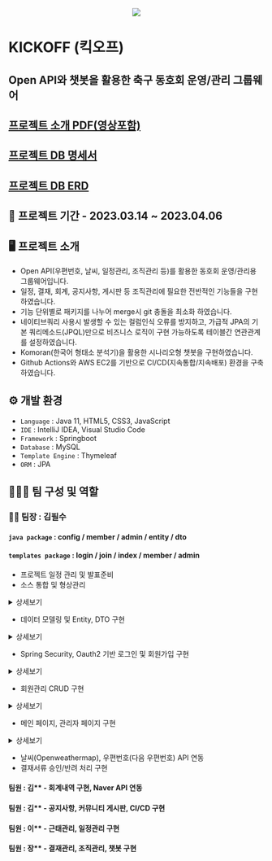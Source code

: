 <p align="center">
  <img src="https://user-images.githubusercontent.com/116870617/231791531-9e7ee801-a462-4b7a-977d-1e56b195e28b.png">
</p>

# KICKOFF (킥오프)
## Open API와 챗봇을 활용한 축구 동호회 운영/관리 그룹웨어 
## [프로젝트 소개 PDF(영상포함)](https://drive.google.com/file/d/18gtjqQk1KOKh-EcekBsUl4dJVbOpZ3JZ/view?usp=share_link)
## [프로젝트 DB 명세서](https://drive.google.com/file/d/187f50y_fUM-Pkhs0hEeW8VLSJVCvn7U-/view?usp=share_link)
## [프로젝트 DB ERD](https://drive.google.com/file/d/1JvddvhrdoV1i78wkrrgPDKJa1tq9k7LW/view?usp=share_link)

## 📅 프로젝트 기간 - 2023.03.14 ~ 2023.04.06

## 🖥️ 프로젝트 소개
- Open API(우편번호, 날씨, 일정관리, 조직관리 등)를 활용한 동호회 운영/관리용 그룹웨어입니다.
- 일정, 결재, 회계, 공지사항, 게시판 등 조직관리에 필요한 전반적인 기능들을 구현하였습니다.
- 기능 단위별로 패키지를 나누어 merge시 git 충돌을 최소화 하였습니다. 
- 네이티브쿼리 사용시 발생할 수 있는 컬럼인식 오류를 방지하고, 가급적 JPA의 기본 쿼리메소드(JPQL)만으로 비즈니스 로직이 구현 가능하도록 테이블간 연관관계를 설정하였습니다.
- Komoran(한국어 형태소 분석기)을 활용한 시나리오형 챗봇을 구현하였습니다.
- Github Actions와 AWS EC2를 기반으로 CI/CD(지속통합/지속배포) 환경을 구축하였습니다.

## ⚙️ 개발 환경
- `Language` : Java 11, HTML5, CSS3, JavaScript
- `IDE` : IntelliJ IDEA, Visual Studio Code
- `Framework` : Springboot
- `Database` : MySQL
- `Template Engine` : Thymeleaf 
- `ORM` : JPA <br>

## 🧑‍🤝‍🧑 팀 구성 및 역할
### 👨‍💻 팀장 : 김필수 <br>
#### `java package` : config / member / admin / entity / dto <br>
#### `templates package` : login / join / index / member / admin <br>
- 프로젝트 일정 관리 및 발표준비
- 소스 통합 및 형상관리

<details>
<summary>상세보기</summary>
<br>
  <p align="center"><img src="https://user-images.githubusercontent.com/116870617/231946224-024f51b0-332d-4b84-873d-ae8d5f70f93b.png"></p> 
<br>
  <p align="center">프로젝트 형상관리를 위한 기본 저장소를 생성합니다.</p>
<br>
  <p align="center"><img src="https://user-images.githubusercontent.com/116870617/231946228-d8212fef-59a7-431a-94f3-99f76ccc340b.png"></p>
<br>
  <p align="center">팀원들을 collaborators 및 contributers로 지정하여 저장소에 대한 pull Request뿐만 아니라 직접적인 push, pull의 권한을 부여하였습니다.</p>
<br>
  <p align="center"><img src="https://user-images.githubusercontent.com/116870617/231946229-022ab668-468c-4acb-9b14-26cd3b3444e8.png"></p>
<br>
  <p align="center">프로젝트 저장소를 fork하여 팀원 각자가 복사한 저장소를 통해 담당 파트별 소스코드를 업데이트할 수 있도록 합니다.</p>
<br>
  <p align="center"><img src="https://user-images.githubusercontent.com/116870617/231946230-60aa3a72-5905-4790-880a-a3ec82558599.png"></p>
<br>
  <p align="center">특정 파트의 코드가 업데이트 되는대로 fork 저장소에서 프로젝트 저장소에 pull Request를 보냅니다.</p>
<br>
  <p align="center"><img src="https://user-images.githubusercontent.com/116870617/231946232-acf9471d-85b8-4f90-a9b8-83d54c3af94a.png"></p>
<br>
  <p align="center">pull request의 커밋 내역을 확인하여 confirm을 통해 해당 수정사항을 프로젝트 저장소의 소스와 merge한 뒤,</p>
  <p align="center">각자의 fork 저장소에서 최신화합니다.</p>
<br>
</details>

- 데이터 모델링 및 Entity, DTO 구현
<details>
<summary>상세보기</summary>
<br>
  <p align="center"><img src="https://user-images.githubusercontent.com/116870617/232982939-2c9ecd10-3f30-42bd-8025-9b5aff8c7c33.png"></p> 
<br>
  <p align="center">기획단계에서 프로젝트에 구현할 기능목록을 정리 후, 그에 맞춰 테이블 명세서를 작성하였습니다.</p>
<br>
  <p align="center"><img src="https://user-images.githubusercontent.com/116870617/232982944-dad9e4eb-f5af-4b86-b8ef-9e8670ab3341.png"></p> 
<br>
  <p align="center">회원(Member) 테이블을 중심으로 전반적인 연관관계를 설정하였습니다. </p>
  <p align="center">프로필사진, 게시판 첨부파일, 결재서류 등을 저장하기 위한 각각의 파일 테이블들 생성하였습니다.</p>
  <p align="center">일정관리 테이블은 fullcalender API를 통해 입력받은 일정을 고려하여 필드를 설정하였습니다.</p>
  <p align="center">결재관리 테이블에선 기안자와 결재자의 정보를 모두 받기 위해 not null과 일대다 연관관계를 설정하였습니다.</p>
<br>
</details>


- Spring Security, Oauth2 기반 로그인 및 회원가입 구현

<details>
<summary>상세보기</summary>
<br>
  <p align="center"><img src="https://user-images.githubusercontent.com/116870617/231950119-3478b0a0-5bc1-4da0-9d0a-81f874d26a91.png"></p> 
<br>
  <p align="center">페이지의 인증 및 인가를 처리하는 SecurityFilterChain객체를 통해 페이지별 접근권한과 기본적인 로그인 설정을 구현합니다.</p>
  
  ```java
// --------- WebSecurityConfig ----------
  
@Configuration
@EnableWebSecurity
@RequiredArgsConstructor
public class WebSecurityConfig {

    @Autowired
    private LoginService loginService;

//    private final AuthenticationFailureHandler failureHandler;

    @Bean
    public SecurityFilterChain securityFilterChain(HttpSecurity http) throws Exception{

        http.csrf().disable();

        // 권한 => GUEST(회원가입 후 관리자 승인 필요), MEMBER(일반회원), ADMIN(관리자), BLACK(정지회원)
        http.authorizeHttpRequests()
                .antMatchers("/login","/join","/naver").permitAll()  // 모든 유저 접근 가능
                .antMatchers("/css/**", "/js/**", "/img/**").permitAll()
  
  // 로그인
  
        http.formLogin()
                .loginPage("/login")
                .usernameParameter("mEmail") // 로그인시 해당하는 아이디 name->userEmail
                .passwordParameter("mPw")
                .loginProcessingUrl("/loginOk") // POST 로 보내는 액션
              .failureUrl("/login")
                .defaultSuccessUrl("/index", true)   // 성공시 URL
                .and()
                .oauth2Login()
                .loginPage("/login");

  // 로그아웃
  
        http.logout()
                .logoutRequestMatcher(new AntPathRequestMatcher("/logout"))
                .logoutSuccessUrl("/login");

        http.userDetailsService(loginService);

        return http.build();
    }
  
// --------- SecurityUser ----------
  
@Getter
@Setter
@ToString
public class SecurityUser extends User {

    // 로그인 정보 사용자
    private MemberEntity memberEntity;

    public SecurityUser(MemberEntity memberEntity) {
        super(memberEntity.getMEmail(), memberEntity.getMPw(),
                AuthorityUtils.createAuthorityList(memberEntity.getMRole().toString()));

        this.memberEntity = memberEntity;
    }
}
  
// --------- LoginService ----------
  
@Service
@RequiredArgsConstructor
public class LoginService implements UserDetailsService {

    private final MemberRepository memberRepository;

    @Override
    public UserDetails loadUserByUsername(String mEmail) throws UsernameNotFoundException {
        // DB에 해당 회원정보가 있는지 확인
        Optional<MemberEntity> memberEntity = memberRepository.findBymEmail(mEmail);

        if(memberEntity.isEmpty()){
            throw new UsernameNotFoundException("사용자가 없습니다.");
        }


        MemberEntity memberEntity1 = memberEntity.get();

        System.out.println(memberEntity1.getMEmail() + "<<<<<<<< email");
        System.out.println(memberEntity1.getMPw() + "<<<<<<<< pw");
        System.out.println(memberEntity1.getMName() + "<<<<<<<< name");
        System.out.println(memberEntity1.getMTel() + "<<<<<< tel");

        return User.builder()
                .username(memberEntity1.getMEmail())
                .password(memberEntity1.getMPw())
                .roles(memberEntity1.getMRole().toString())
                .build();
    }
}
  
  ```
  
<br>
  <p align="center"><img src="https://user-images.githubusercontent.com/116870617/231950129-6ae46cd3-0cda-4216-976f-f781a26e3927.png"></p>
<br>
  <p align="center">.yml에 oauth2를 통한 소셜로그인(google, naver, kakao)을 위한 api설정을 합니다.</p>
<br>
  <p align="center"><img src="https://user-images.githubusercontent.com/116870617/231950130-35133640-cadb-4690-b3d2-414dfb213336.png"></p>
<br>
  <p align="center">회원가입시 우편번호 API를 활용하여 사용자의 주소를 입력받으며, multipartfile 객체를 통해 프로필 사진을 등록할 수 있습니다.</p>
<br>
  <p align="center"><img src="https://user-images.githubusercontent.com/116870617/231950133-d8cd18df-eacb-4b01-aca4-ab8e8e7648a2.png"></p>
<br>
  <p align="center">@Valid와 BindingResult 객체를 통해 필수입력정보에 대한 유효성 검사를 진행합니다.</p>
  
  ```java
// ---------- MemberDto ------------
@Getter
@Setter
@AllArgsConstructor
@NoArgsConstructor
@Builder
@ToString
public class MemberDto {

    private Long mId;

    @NotBlank(message = "이메일은 필수 입력 사항입니다.")
    @Pattern(regexp = "^[A-Za-z0-9._%+-]+@[A-Za-z0-9.-]+.[A-Za-z]{2,6}$", message = "이메일 형식이 맞지 않습니다." )
    private String mEmail;

    @NotBlank(message = "비밀번호는 필수 입력 사항입니다.")
    private String mPw;

    private String mZipcode;
    private String mAddr1;
    private String mAddr2;

    @NotBlank(message = "닉네임은 필수 입력 사항입니다.")
    @Pattern(regexp = "[A-Za-z0-9가-힣]{2,}", message = "닉네임 형식이 올바르지 않습니다.")
    private String mName;

    @NotBlank(message = "전화번호는 필수 입력 사항입니다")
    @Pattern(regexp = "[0-9]{2,3}-[0-9]{3,4}-[0-9]{4}", message = "전화번호 형식이 맞지 않습니다.")
    private String mTel;

    private String mIntro;
    private LocalDateTime mCreate;
    private Role mRole;
    private String mDept;
    private String mPosition;
    private int mAttach;
    private MultipartFile profileImg;

    private String originName;
    private String saveName;

// --------- MainController -----------

  //    회원가입
    @PostMapping("/joinOk")
    public String joinOk(@Valid MemberDto memberDto, BindingResult bindingResult) throws IOException {

        if(bindingResult.hasErrors()){
            return "join";
        }

        int rs = memberService.memberJoin(memberDto);

        if (rs!=1) {
            System.out.println("join fail !");
            return "redirect:/join";
        } else {
            System.out.println("join success !");
            return "redirect:/login";
        }

    }
    
// ---------- MemberService ------------

//    회원가입
    @Transactional
    public int memberJoin(MemberDto memberDto) throws IOException {

        if(memberDto.getProfileImg().isEmpty()){
//            파일이 없을때
            Long id = memberRepository.save(MemberEntity.toMemberEntity(memberDto,passwordEncoder)).getMId();

            if (memberRepository.findById(id).isEmpty()){
                return 0;
            } else {
                return 1;
            }

        } else {
//            파일이 있을때
            
//            1. 실제 파일 저장

            MultipartFile multipartFile = memberDto.getProfileImg();
            String originName = multipartFile.getOriginalFilename();  // 원본파일명
            UUID uuid = UUID.randomUUID();  // 랜덤파일명 생성

            String saveName = uuid+"_"+originName;  // 저장파일명
            String filePath = "C:/saveFiles/"+saveName;  // 파일저장경로

            multipartFile.transferTo(new File(filePath));  // 해당 경로에 저장
            
//            2. DB에 파일 정보 저장 (회원정보 저장 후, 그 id를 받아서 file entity에도 저장)

            Long id = memberRepository.save(MemberEntity.toMemberEntity(memberDto,passwordEncoder)).getMId();
            MemberEntity memberEntity = memberRepository.findById(id).get();

            Long profileId = profileRepository.save(ProfileEntity.toProfileEntity(memberEntity,originName,saveName)).getProfileId();

            if(profileRepository.findById(profileId).isEmpty()){
                return 0;
            } else {
                return 1;
            }

        }

    }
  ```
  
<br>
</details>

- 회원관리 CRUD 구현

<details>
<summary>상세보기</summary>
<br>
  <p align="center"><img src="https://user-images.githubusercontent.com/116870617/231952108-cdb090f3-0bae-4257-ba17-95e018937c93.png"></p> 
<br>
  <p align="center">회원상세 메뉴에선 Principal 객체를 통해 현재 로그인한 회원정보를 불러옵니다.</p>
  
  ```java
// ----------- MemberController ------------

@Controller
@RequiredArgsConstructor
@RequestMapping("/member")
public class MemberController {

    private final MemberService memberService;
    private final MemberRepository memberRepository;
    private final BoardService boardService;

//    회원정보 상세 (로그인 회원)
    @GetMapping("/detail")
    public String memberDetail(Model model, Principal principal){

        String mEmail = principal.getName();
        System.out.println(mEmail+"<<<< member Email");

        MemberDto memberDto = memberService.getMemberDetail(mEmail);

        model.addAttribute("memberDto",memberDto);

        return "member/memberDetail";
    }
    
// ------------ MemberService --------------

    public MemberDto getMemberDetail(String mEmail) {

        MemberEntity memberEntity = memberRepository.findBymEmail(mEmail).get();

        if(memberEntity==null){
            System.out.println("======== memberDetail fail ========");
            return null;
        }

        return MemberDto.toMemberDto(memberEntity);
    }
    
  ```
  
<br>
  <p align="center"><img src="https://user-images.githubusercontent.com/116870617/231952118-a699b845-1817-46b1-80d9-b0b501df3455.png"></p>
<br>
  <p align="center">회원수정시 기존의 회원ID값을 넘겨줌으로써, save 메소드가 수정으로 처리될 수 있도록 하였습니다.</p>
  <p align="center">프로필 사진을 수정하지 않을 경우 현재 저장파일명을 계속 사용하여 기존 이미지를 그대로 사용하도록 하였습니다.</p>
  
```java
// ----------- MemberController -------------

//    회원수정 실행
    @PostMapping("/updateOk")
    public String memberUpdateDo(@Valid MemberDto memberDto, BindingResult bindingResult,
                                 Principal principal, Model model) throws IOException {

        if(bindingResult.hasErrors()){
//            유효성 검사 에러 발생시
            String mEmail = principal.getName();

            MemberDto memberDto2 = memberService.getMemberDetail(mEmail);
            model.addAttribute("memberDto",memberDto);

            return "member/memberUpdate";
        }

        int rs = memberService.memberUpdate(memberDto);

        if(rs!=1){
            System.out.println("member update fail !");
            return null;
        }
        return "redirect:/member/detail";
    }
    
// ------------ MemberService ---------------

 @Transactional
    public int memberUpdate(MemberDto memberDto) throws IOException {

        if(memberDto.getProfileImg().isEmpty()) {
//            수정할 파일이 없을 때 => 기존 이미지 사용

            memberRepository.save(MemberEntity.toMemberEntity2(memberDto,passwordEncoder));

        } else {
//            수정할 파일이 있을 때 => 기존 파일 삭제 후, 수정할 파일 저장
//            1. 기존 파일 삭제
           ProfileEntity profileEntity =
                   profileRepository.findAllByMId(memberDto.getMId());
           
           if(profileEntity!=null){
//              기존에 등록된 이미지가 존재할 경우 삭제
               profileRepository.delete(profileEntity);
           }

//               기존 파일 삭제 성공하면 다시 파일 추가
            MultipartFile multipartFile = memberDto.getProfileImg();
            String originName = multipartFile.getOriginalFilename();  // 원본파일명
            UUID uuid = UUID.randomUUID();  // 랜덤파일명 생성

            String saveName = uuid+"_"+originName;  // 저장파일명
            String filePath = "C:/saveFiles/"+saveName;  // 파일저장경로

            multipartFile.transferTo(new File(filePath));  // 해당 경로에 저장

//            2. DB에 파일 정보 저장 (회원정보 저장 후, 그 id를 받아서 file entity에도 저장)

            Long id = memberRepository.save(MemberEntity.toMemberEntity2(memberDto,passwordEncoder)).getMId();
            MemberEntity memberEntity = memberRepository.findById(id).get();

            Long profileId = profileRepository.save(ProfileEntity.toProfileEntity(memberEntity,originName,saveName)).getProfileId();

            if(profileRepository.findById(profileId).isEmpty()){
                return 0;
            }
        }
            return 1;
    }

```

<br>
  <p align="center"><img src="https://user-images.githubusercontent.com/116870617/231952120-482b082c-1671-462a-934a-dcd426e0f768.png"></p>
<br>
  <p align="center">작성글 관리 메뉴에서 전체 게시글 중, 현재 로그인한 회원의 ID값을 갖는 게시글만 findAllby 메소드를 사용하여 가져옵니다.</p>
  
  ```java
// ----------- MemberController --------------

  //    작성글 관리 => 해당 회원이 쓴 글 목록
    @GetMapping("/myBoardList")
    public String myBoardList(@PageableDefault(page = 0, size = 10, sort = "board_id",
                            direction = Sort.Direction.DESC) Pageable pageable,
                            Model model, Principal principal) {

            String mEmail = principal.getName();
            Long mId = memberRepository.findBymEmail(mEmail).get().getMId();

            Page<BoardDto> boardList = null;

            boardList = boardService.myBoardListDo(mId, pageable);

            int totalPage = boardList.getTotalPages();  // 총 페이지 수
            int blockNum = 3;                            // 화면에 표시할 페이지 수
            int nowPage = boardList.getNumber();        // 현재페이지
            int startPage = (int) ((Math.floor(nowPage / blockNum) * blockNum) + 1 <= totalPage ? (Math.floor(nowPage / blockNum) * blockNum) + 1 : totalPage);
            // 블록의 첫페지이지
            // 블록이 3일 경우     123 -> 1, 456  -> 4 , 789 -> 7

            int endPage = (startPage + blockNum - 1 < totalPage ? startPage + blockNum - 1 : totalPage);

            model.addAttribute("boardList", boardList);
            model.addAttribute("nowPage", nowPage);
            model.addAttribute("startPage", startPage);
            model.addAttribute("endPage", endPage);

            return "member/myBoardList";
    }
    
// ------------- MemberService --------------

@Transactional
    public void boardDeleteDo(Long productId) {
        boardReposistory.deleteById(productId);
    }

    public Page<BoardDto> myBoardListDo(Long mId, Pageable pageable) {

        Page<BoardEntity> boardEntityPage = boardReposistory.findAllBymId(mId,pageable);
        Page<BoardDto> boardDtoPage = boardEntityPage.map(boardEntity -> BoardDto.toBoardDto(boardEntity));

        return boardDtoPage;
    }
    
// -------------- MemberRepository --------------

    @Query(value = "select * from board " +
            "where m_id=:mId",nativeQuery = true)
    Page<BoardEntity> findAllBymId(@Param("mId") Long mId, Pageable pageable);
    
  ```
  
<br>
</details>

- 메인 페이지, 관리자 페이지 구현
  
<details>
<summary>상세보기</summary>
<br>
  <p align="center"><img src="https://user-images.githubusercontent.com/116870617/231962498-90ed947f-56cb-4bc4-8400-d982f1f4a5e8.png"></p> 
<br>
  <p align="center">Open API를 활용하여 날씨(Openweather)와 일정관리(fullcalender) 기능을 추가하였으며,</p>
  <p align="center">공지사항 및 커뮤니티 게시판의 최신 글목록도 조회하도록 하였습니다.</p>
  
  
  ```javascript
  
// ------------ weather.js --------------
  
  // 현재시간 출력
    $(document).ready(function () {
    
      function convertTime() {
          let now = new Date();
    
          let year = now.getFullYear();
          let month = now.getMonth() + 1;
          let date = now.getDate();
          let hours = now.getHours();
          let minutes = now.getMinutes() <= 9 ? '0' + now.getMinutes() : now.getMinutes();
          // hour(시)가 12 이상이면 오후(pm), 12 미만이면 오전(am)으로 설정
          let ampm = hours >= 12 ? 'pm' : 'am';
          // heour(시)를 12시간 단위로 변경 => 13시부터 12로 나눈 나머지(1~12)로, 그 미만은 그대로
          let hours2 = hours > 12 ? hours % 12 : hours;

          let weekday = new Array(7);
          weekday[0] = "일";
          weekday[1] = "월";
          weekday[2] = "화";
          weekday[3] = "수";
          weekday[4] = "목";
          weekday[5] = "금";
          weekday[6] = "토";
    
          let n = weekday[now.getDay()];
    
          return year +'.'+ month + '.' + date + '(' + n + ') ' + hours2 + ':' + minutes + ampm;
      }
    
      let currentTime = convertTime();
      $('.nowtime').append(currentTime);
    });
    
    // API 요청
    $.getJSON('https://api.openweathermap.org/data/2.5/weather?q=Seoul,kr&appid=5a87979705c7dd0e87fc7cfda0976f92&lang=kr&units=metric',
    function (WeatherResult) {
    
      // 파라미터
      // q : 도시명
      // appid : apikey (발급필요)
      // lang : 언어 (kr : 한국어)
      // units : 온도표시 방식 (metric : 섭씨)
    
      // 날씨정보 출력
      Math.round
      $('.SeoulWeatherDesc').append(WeatherResult.weather[0].description);
      $('.SeoulNowtemp').append(Math.round(WeatherResult.main.temp,1)+'°C');
      $('.SeoulLowtemp').append(Math.round(WeatherResult.main.temp_min,1)+'°C');
      $('.SeoulHightemp').append(Math.round(WeatherResult.main.temp_max,1)+'°C');
    
      //날씨아이콘출력
      //WeatherResult.weater[0].icon
      let weathericonUrl =
          '<img src= "http://openweathermap.org/img/wn/'
          + WeatherResult.weather[0].icon +
          '.png" alt="' + WeatherResult.weather[0].description + '"/>'
    
      $('.SeoulIcon').html(weathericonUrl);
    });

};
  ```
  
<br>
  <p align="center"><img src="https://user-images.githubusercontent.com/116870617/231962503-bab18dc4-db88-429a-8fa6-cf0227712c9c.png"></p>
<br>
  <p align="center">관리자메뉴 내 회원관리 페이지에선 전체회원목록을 Page객체를 통해 정보를 가져오며, 검색기능도 추가하였습니다.</p>
  <p align="center">display:gird 설정을 통해 일정한 사이즈의 회원정보 요소가 자동을 생성되도록 하였습니다.</p>
  
  ```java
// ------------ MemberController -------------

  //    관리자메뉴 - 전체 회원목록
    @GetMapping("/memberList")
    public String memberList(@PageableDefault(page = 0, size = 8, sort = "mCreate", direction = Sort.Direction.DESC)
                             Pageable pageable, Model model,
                             @RequestParam(value = "type",required = false) String type,
                             @RequestParam(value = "search",required = false) String search) {

        Page<MemberDto> memberList = memberService.getMemberList(pageable);

//        검색조회
        if(type != null && search != null) {

            if(type.equals("mName")) {
//                이름으로 검색
                memberList = memberService.findMemberName(search,pageable);
            } else if (type.equals("mEmail")) {
//                이메일로 검색
                memberList = memberService.findMemberEmail(search,pageable);
            } else if (type.equals("mTel")) {
//                연락처로 검색
                memberList = memberService.findMemberTel(search,pageable);
            }

        }

        int totalPage = memberList.getTotalPages();  // 총 페이지 수
        int blockNum = 3;                            // 화면에 표시할 페이지 수 => 2페이지씩 표시
        int nowPage = memberList.getNumber();        // 현재페이지
        int startPage = (int)((Math.floor(nowPage/blockNum)*blockNum)+1 <= totalPage ? (Math.floor(nowPage/blockNum)*blockNum)+1 : totalPage);
        // 블록의 첫페지이지
        // 블록이 3일 경우     123 -> 1, 456  -> 4 , 789 -> 7
        // Math.floor -> 올림

        int endPage = (startPage + blockNum-1 < totalPage ? startPage + blockNum-1 : totalPage);
        // 블록의 마지막 페이지
        // 블록이 3일 경우      123 -> 3, 456  -> 5 , 789 -> 9
        // 시작페이지+블록-1> 전체 페이지 -> 마지막페이지숫자(시작페이지+블록-1)

        model.addAttribute("memberList", memberList);
        model.addAttribute("startPage", startPage);
        model.addAttribute("endPage", endPage);

        return "member/adminMemberList";
    }
    
// --------- MemberService -----------

//    관리자메뉴 내 회원목록 검색 - 이름 기준
    public Page<MemberDto> findMemberName(String search, Pageable pageable) {
        
        Page<MemberEntity> memberEntityPage = memberRepository.findBymNameContaining(search,pageable);

        if (memberEntityPage.isEmpty()){
            return null;
        }

        Page<MemberDto> memberDtoPage = memberEntityPage.map(MemberDto::toMemberDto);

        return memberDtoPage;
    }

//    관리자메뉴 내 회원목록 검색 - 이메일 기준
    public Page<MemberDto> findMemberEmail(String search, Pageable pageable) {

        Page<MemberEntity> memberEntityPage = memberRepository.findBymEmailContaining(search,pageable);

        if (memberEntityPage.isEmpty()){
            return null;
        }

        Page<MemberDto> memberDtoPage = memberEntityPage.map(MemberDto::toMemberDto);

        return memberDtoPage;
    }

//    관리자메뉴 내 회원목록 검색 - 연락처 기준
    public Page<MemberDto> findMemberTel(String search, Pageable pageable) {

        Page<MemberEntity> memberEntityPage = memberRepository.findBymTelContaining(search,pageable);

        if (memberEntityPage.isEmpty()){
            return null;
        }

        Page<MemberDto> memberDtoPage = memberEntityPage.map(MemberDto::toMemberDto);

        return memberDtoPage;
    }
    
  ```
  
<br>
  <p align="center"><img src="https://user-images.githubusercontent.com/116870617/231962509-fa6723b9-48a2-42b0-a835-8170301f1788.png"></p>
<br>
  <p align="center">회원목록에서 특정회원 정보 클릭시 회원상세 페이지로 이동합니다.</p>
<br>
  <p align="center"><img src="https://user-images.githubusercontent.com/116870617/231962515-6f286f7f-7b8e-425e-be49-304479530ac7.png"></p>
<br>
  <p align="center">공지사항 관리에선 전체 공지사항 게시물에 대한 RUD가 가능합니다.</p>
<br>
  <p align="center"><img src="https://user-images.githubusercontent.com/116870617/231962518-11b91f74-4777-4acc-9468-80532627ddfd.png"></p>
<br>
  <p align="center">게시판 관리에선 전체 커뮤니티 게시판의 게시물에 대한 RUD가 가능합니다.</p>
<br>
</details>
  
- 날씨(Openweathermap), 우편번호(다음 우편번호) API 연동
- 결재서류 승인/반려 처리 구현 <br>

#### 팀원 : 김** - 회계내역 구현, Naver API 연동 <br>
#### 팀원 : 김** - 공지사항, 커뮤니티 게시판, CI/CD 구현 <br>
#### 팀원 : 이** - 근태관리, 일정관리 구현 <br>
#### 팀원 : 장** - 결재관리, 조직관리, 챗봇 구현
